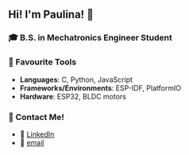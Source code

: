 ## Hi! I'm Paulina! 👋

<!--
**paulinism/paulinism** is a ✨ _special_ ✨ repository because its `README.md` (this file) appears on your GitHub profile.

Here are some ideas to get you started:
-->

### 🎓 B.S. in Mechatronics Engineer Student  

### 🔧 Favourite Tools  
- **Languages**: C, Python, JavaScript  
- **Frameworks/Environments**: ESP-IDF, PlatformIO  
- **Hardware**: ESP32, BLDC motors  

### 🤝 Contact Me!  
- 💼 [LinkedIn](https://www.linkedin.com/in/paulinaruizs27)  
- 📧 [email](mailto:pruizservin27@gmail.com)
